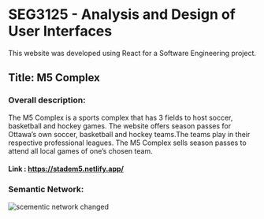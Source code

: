 # SEG3125 - Analysis and Design of User Interfaces
This website was developed using React for a Software Engineering project.

## Title: M5 Complex

### Overall description: 
The M5 Complex is a sports complex that has 3 fields to host soccer, basketball and hockey games. The website offers season passes for Ottawa’s own soccer, basketball and hockey teams.The teams play in their respective professional leagues. The M5 Complex sells season passes to attend all local games of one’s chosen team.

#### Link : https://stadem5.netlify.app/

### Semantic Network:
![scementic network changed](https://github.com/as10anas/M5COMPLEX/assets/91287439/cf660c44-49c7-4bdd-a832-3241b14423eb)

